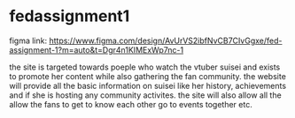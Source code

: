 # fedassignment1
figma link: https://www.figma.com/design/AvUrVS2ibfNvCB7CIvGgxe/fed-assignment-1?m=auto&t=Dgr4n1KIMExWp7nc-1

the site is targeted towards poeple who watch the vtuber suisei and exists to promote her content while also gathering the fan community. the website will provide all the basic information on suisei like her history, achievements and if she is hosting any community activites. the site will also allow all the allow the fans to get to know each other go to events together etc.